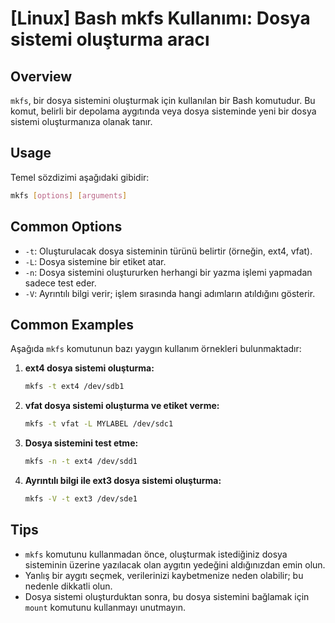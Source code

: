 # [Linux] Bash mkfs Kullanımı: Dosya sistemi oluşturma aracı

## Overview
`mkfs`, bir dosya sistemini oluşturmak için kullanılan bir Bash komutudur. Bu komut, belirli bir depolama aygıtında veya dosya sisteminde yeni bir dosya sistemi oluşturmanıza olanak tanır.

## Usage
Temel sözdizimi aşağıdaki gibidir:

```bash
mkfs [options] [arguments]
```

## Common Options
- `-t`: Oluşturulacak dosya sisteminin türünü belirtir (örneğin, ext4, vfat).
- `-L`: Dosya sistemine bir etiket atar.
- `-n`: Dosya sistemini oluştururken herhangi bir yazma işlemi yapmadan sadece test eder.
- `-V`: Ayrıntılı bilgi verir; işlem sırasında hangi adımların atıldığını gösterir.

## Common Examples
Aşağıda `mkfs` komutunun bazı yaygın kullanım örnekleri bulunmaktadır:

1. **ext4 dosya sistemi oluşturma:**
   ```bash
   mkfs -t ext4 /dev/sdb1
   ```

2. **vfat dosya sistemi oluşturma ve etiket verme:**
   ```bash
   mkfs -t vfat -L MYLABEL /dev/sdc1
   ```

3. **Dosya sistemini test etme:**
   ```bash
   mkfs -n -t ext4 /dev/sdd1
   ```

4. **Ayrıntılı bilgi ile ext3 dosya sistemi oluşturma:**
   ```bash
   mkfs -V -t ext3 /dev/sde1
   ```

## Tips
- `mkfs` komutunu kullanmadan önce, oluşturmak istediğiniz dosya sisteminin üzerine yazılacak olan aygıtın yedeğini aldığınızdan emin olun.
- Yanlış bir aygıtı seçmek, verilerinizi kaybetmenize neden olabilir; bu nedenle dikkatli olun.
- Dosya sistemi oluşturduktan sonra, bu dosya sistemini bağlamak için `mount` komutunu kullanmayı unutmayın.